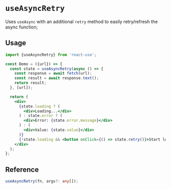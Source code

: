 # `useAsyncRetry`

Uses `useAsync` with an additional `retry` method to easily retry/refresh the async function;

## Usage

```jsx
import {useAsyncRetry} from 'react-use';

const Demo = ({url}) => {
  const state = useAsyncRetry(async () => {
    const response = await fetch(url);
    const result = await response.text();
    return result;
  }, [url]);

  return (
    <div>
      {state.loading ? (
        <div>Loading...</div>
      ) : state.error ? (
        <div>Error: {state.error.message}</div>
      ) : (
        <div>Value: {state.value}</div>
      )}
      {!state.loading && <button onClick={() => state.retry()}>Start loading</button>}
    </div>
  );
};
```

## Reference

```ts
useAsyncRetry(fn, args?: any[]);
```
